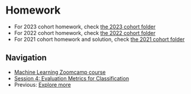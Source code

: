 # Homework

* For 2023 cohort homework, check [the 2023 cohort folder](../cohorts/2023/04-evaluation/homework.md)
* For 2022 cohort homework, check [the 2022 cohort folder](../cohorts/2022/04-evaluation/homework.md)
* For 2021 cohort homework and solution, check [the 2021 cohort folder](../cohorts/2021/04-evaluation/)

## Navigation

* [Machine Learning Zoomcamp course](../)
* [Session 4: Evaluation Metrics for Classification](./)
* Previous: [Explore more](09-explore-more.md)
